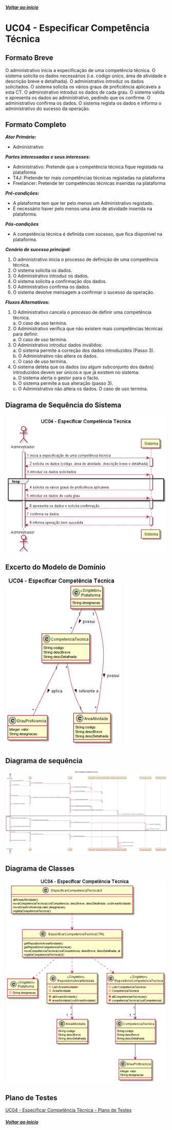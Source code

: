 ##### [Voltar ao início](https://github.com/blestonbandeiraUPSKILL/upskill_java1_labprg_grupo2/tree/main/README.md)

# UC04 - Especificar Competência Técnica

## Formato Breve

O administrativo inicia a especificação de uma competência técnica. O sistema solicita os dados necessários (i.e. código único, área de atividade e descrição breve e detalhada). O administrativo introduz os dados solicitados. O sistema solicita os vários graus de proficiência aplicáveis a esta CT. O administrativo introduz os dados de cada grau. O sistema valida e apresenta os dados ao administrativo, pedindo que os confirme. O administrativo confirma
os dados. O sistema regista os dados e informa o administrativo do sucesso da operação.

## Formato Completo

**_Ator Primário:_**

- Administrativo

**_Partes interessadas e seus interesses:_**

- Administrativo: Pretende que a competência técnica fique registada na plataforma
- T4J: Pretende ter mais competências técnicas registadas na plataforma
- Freelancer: Pretende ter competências técnicas inseridas na plataforma

**_Pré-condições:_**

- A plataforma tem que ter pelo menos um Administrativo registado.
- É necessário haver pelo menos uma área de atividade inserida na plataforma.

**_Pós-condições_**

- A competência técnica é definida com sucesso, que fica disponível na plataforma.

**_Cenário de sucesso principal:_**

1. O administrativo inicia o processo de definição de uma competência técnica.
2. O sistema solicita os dados.
3. O Administrativo introduz os dados.
4. O sistema solicita a confirmação dos dados.
5. O Administrativo confirma os dados.
6. O sistema devolve mensagem a confirmar o sucesso da operação.


**_Fluxos Alternativos:_**

1. O Administrativo cancela o processo de definir uma competência técnica.<br/>
  a. O caso de uso termina.
2. O Administrativo verifica que não existem mais competências técnicas para definir.<br/>
  a. O caso de uso termina.
3. O Administrativo introduz dados inválidos:<br/>
  a. O sistema permite a correção dos dados introduzidos (Passo 3).<br/>
  b. O Administrativo não altera os dados.<br/>
  c. O caso de uso termina.
4. O sistema deteta que os dados (ou algum subconjunto dos dados) introduzidos devem ser únicos e que já existem no sistema:<br/>
  a. O sistema alerta o gestor para o facto.<br/>
  b. O sistema permite a sua alteração (passo 3).<br/>
  c. O Administrativo não altera os dados. O caso de uso termina.

## Diagrama de Sequência do Sistema
![UC04_Especificar_Competencia_Tecnica_SSD.](UC04_Especificar_Competencia_Tecnica_SSD.png)

## Excerto do Modelo de Domínio
![UC04_Especificar_Competencia_Tecnica_Modelo_Dominio](UC04_Especificar_Competencia_Tecnica_Modelo_Dominio.png)

## Diagrama de sequência <br/>
![UC04_Especificar_Competencia_Tecnica_Diagrama_Sequencia](UC04_Especificar_Competencia_Tecnica_Diagrama_Sequencia.png)

## Diagrama de Classes <br/>
![UC04_Especificar_Competencia_Tecnica_Diagrama_Classes](UC04_Especificar_Competencia_Tecnica_Diagrama_Classes.png)

## Plano de Testes <br/>
[UC04 - Especificar Competência Técnica - Plano de Testes](UC04_Especificar_Competencia_Tecnica_Plano_Testes.md)


##### [Voltar ao início](https://github.com/blestonbandeiraUPSKILL/upskill_java1_labprg_grupo2/tree/main/README.md)
